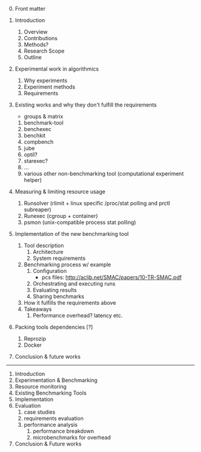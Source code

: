 0. Front matter

1. Introduction
   1. Overview
   2. Contributions
   3. Methods?
   4. Research Scope
   5. Outline

2. Experimental work in algorithmics

   1. Why experiments
   2. Experiment methods
   3. Requirements

3. Existing works and why they don't fulfill the requirements

   - groups & matrix

   1. benchmark-tool
   2. benchexec
   3. benchkit
   4. compbench
   5. jube
   6. optil?
   7. starexec?
   8. ...
   9. various other non-benchmarking tool (computational experiment helper)

4. Measuring & limiting resource usage

   1. Runsolver (rlimit + linux specific /proc/stat polling and prctl subreaper)
   2. Runexec (cgroup + container)
   3. psmon (unix-compatible process stat polling)

5. Implementation of the new benchmarking tool
   1. Tool description
      1. Architecture
      2. System requirements
   2. Benchmarking process w/ example
      1. Configuration
         - pcs files: http://aclib.net/SMAC/papers/10-TR-SMAC.pdf
      2. Orchestrating and executing runs
      3. Evaluating results
      4. Sharing benchmarks
   3. How it fulfills the requirements above
   4. Takeaways
      1. Performance overhead? latency etc.

6. Packing tools dependencies [?]

   1. Reprozip
   2. Docker

7. Conclusion & future works

---

1. Introduction
2. Experimentation & Benchmarking
3. Resource monitoring
4. Existing Benchmarking Tools
5. Implementation
6. Evaluation
   1. case studies
   2. requirements evaluation
   3. performance analysis
      1. performance breakdown
      2. microbenchmarks for overhead
7. Conclusion & Future works

